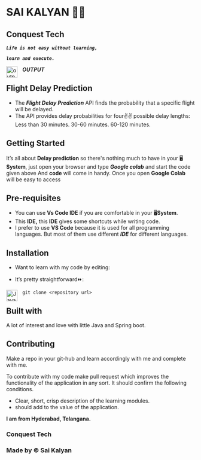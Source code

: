 # SAI KALYAN 🏋🏼

## **Conquest Tech**

**_`Life is not easy without learning,`_**

**_`learn and execute.`_**


**_OUTPUT_**
<img align="left" alt="output" width="30px" style="padding-right:10px;" src="https://drive.google.com/file/d/1p6h2vnqSzZQXaKxlMhbh8yAFiyM8rvfL/view?usp=drive_link" />

## **Flight Delay Prediction**

- The **_Flight Delay Prediction_** API finds the probability that a specific flight will be delayed.
- The API provides delay probabilities for four✌✌ possible delay lengths: Less than 30 minutes. 30-60 minutes. 60-120 minutes.
  

## **Getting Started**

It’s all about **Delay prediction** so there's nothing much to have in your 🖥️**System**, just open your browser and type **_Google colab_** and start the code given above
And **code** will come in handy. Once you open **Google Colab** will be easy to access

## **Pre-requisites**

- You can use **Vs Code IDE** if you are comfortable in your 🖥️**System**.
- This **IDE,** this **IDE** gives some shortcuts while writing code.
- I prefer to use **VS Code** because it is used for all programming languages. But most of them use different **_IDE_** for different languages.


## **Installation**

- Want to learn with my code by editing:

- It’s pretty straightforward⏩:

<img align="left" alt="Java" width="30px" style="padding-right:10px;" src="https://cdn.jsdelivr.net/gh/devicons/devicon/icons/git/git-original.svg" />
 
```git clone <repository url> ```

## **Built with**

A lot of interest and love with little Java and Spring boot.

## **Contributing**

Make a repo in your git-hub and learn accordingly with me and complete with me.

To contribute with my code make pull request which improves the functionality of the application in any sort. It should confirm the following conditions.

- Clear, short, crisp description of the learning modules.
- should add to the value of the application.

**I am from Hyderabad, Telangana.**

### **Conquest Tech**

### **Made by ©️ Sai Kalyan**
